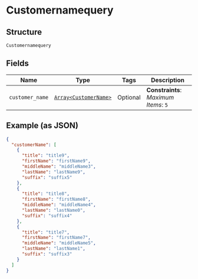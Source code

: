 
# Customernamequery

## Structure

`Customernamequery`

## Fields

| Name | Type | Tags | Description |
|  --- | --- | --- | --- |
| `customer_name` | [`Array<CustomerName>`](../../doc/models/customer-name.md) | Optional | **Constraints**: *Maximum Items*: `5` |

## Example (as JSON)

```json
{
  "customerName": [
    {
      "title": "title9",
      "firstName": "firstName9",
      "middleName": "middleName3",
      "lastName": "lastName9",
      "suffix": "suffix5"
    },
    {
      "title": "title8",
      "firstName": "firstName8",
      "middleName": "middleName4",
      "lastName": "lastName0",
      "suffix": "suffix4"
    },
    {
      "title": "title7",
      "firstName": "firstName7",
      "middleName": "middleName5",
      "lastName": "lastName1",
      "suffix": "suffix3"
    }
  ]
}
```

